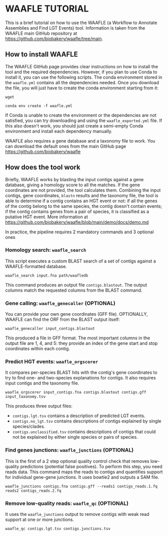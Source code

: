 # WAAFLE TUTORIAL
This is a brief tutorial on how to use the WAAFLE (a Workflow to Annotate Assemblies and Find LGT Events) tool. Information is taken from the WAAFLE main GitHub repository at https://github.com/biobakery/waafle/tree/main. 

## How to install WAAFLE
The WAAFLE GitHub page provides clear instructions on how to install the tool and the required dependencies. However, if you plan to use Conda to install it, you can use the following scripts. 
The conda environment stored in the `waafle.yml` contains all the dependencies needed. Once you download the file, you will just have to create the conda environment starting from it:
```
wget

conda env create -f waafle.yml
```
If Conda is unable to create the environment or the dependencies are not satisfied, you can try downloading and using the `waafle_exported.yml` file. If this also doesn't work, you should just create a semi-empty Conda environment and install each dependency manually.

WAAFLE also requires a gene database and a taxonomy file to work. You can download the default ones from the main GitHub page https://github.com/biobakery/waafle

## How does the tool work
Briefly, WAAFLE works by blasting the input contigs against a gene database, giving a homology score to all the matches. If the gene coordinates are not provided, the tool calculates them. Combining the input contigs, gene coordinates, `blastn` results and the taxonomy file, the tool is able to determine if a contig contains an HGT event or not: if all the genes of the contig belong to the same species, the contig doesn't contain events; if the contig contains genes from a pair of species, it is classified as a putative HGT event. More information at https://github.com/biobakery/waafle/blob/main/demo/docs/demo.md

In practice, the pipeline requires 2 mandatory commands and 3 optional ones

### Homology search: `waafle_search`
This script executes a custom BLAST search of a set of contigs against a WAAFLE-formatted database.

```
waafle_search input.fna path/waafledb
```

This command produces an output file `contigs.blastout`. The output columns match the requested columns from the BLAST command. 

### Gene calling: `waafle_genecaller` (OPTIONAL)
You can provide your own gene coordinates (GFF file). OPTIONALLY, WAAFLE can find the ORF from the BLAST output itself:

```
waafle_genecaller input_contigs.blastout
```
This produced a file in GFF format. The most important columns in the output file are 1, 4, and 5: they provide an index of the gene start and stop coordinates within each contig.

### Predict HGT events: `waafle_orgscorer`
It compares per-species BLAST hits with the contig's gene coordinates to try to find one- and two-species explanations for contigs. It also requires input contigs and the taxonomy file. 

```
waafle_orgscorer input_contigs.fna contigs.blastout contigs.gff input_taxonomy.tsv
```
This produces three output files:

- `contigs.lgt.tsv` contains a description of predicted LGT events.
- `contigs.no_lgt.tsv` contains descriptions of contigs explained by single species/clades.
- `contigs.unclassified.tsv` contains descriptions of contigs that could not be explained by either single species or pairs of species.

### Find genes junctions: `waafle_junctions` (OPTIONAL)
This is the first of a 2 step optional quality control check that removes low-quality predictions (potential false positives). To perform this step, you need reads data. This command maps the reads to contigs and quantifies support for individual gene-gene junctions. It uses bowtie2 and outputs a SAM file.
```
waafle_junctions contigs.fna contigs.gff --reads1 contigs_reads.1.fq reads2 contigs_reads.2.fq
```

### Remove low-quality reads: `waafle_qc` (OPTIONAL)
It uses the `waafle_junctions` output to remove contigs with weak read support at one or more junctions.
```
waafle_qc contigs.lgt.tsv contigs.junctions.tsv
```
